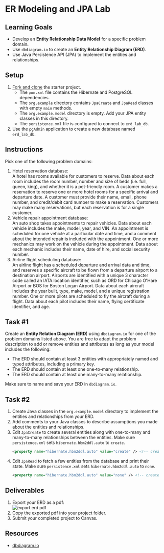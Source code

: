 # ER Modeling and JPA Lab

## Learning Goals

- Develop an **Entity Relationship Data Model** for a specific problem domain.
- Use `dbdiagram.io` to create an **Entity Relationship Diagram (ERD)**.
- Use Java Persistence API (JPA) to implement the entities and relationships.

## Setup

1. [Fork and clone](https://github.com/learn-co-curriculum/java-mod-5-data-modeling-lab) the starter project.  
   - The `pom.xml` file contains the Hibernate and PostgreSQL dependencies.
   - The `org.example` directory contains `JpaCreate` and `JpaRead` classes with empty `main` methods.
   - The `org.example.model` directory is empty.  Add your JPA entity classes in this directory.
   - The `persistence.xml` file is configured to connect to `erd_lab_db`.
2. Use the `pgAdmin` application to create a new database named `erd_lab_db`.

## Instructions

Pick one of the following problem domains:

1. Hotel reservation database:  
   A hotel has rooms available for customers to reserve. Data about each room includes
   the room number, number and size of beds (i.e. full, queen, king), and whether it is a
   pet-friendly room.
   A customer makes a reservation to reserve one or more hotel rooms
   for a specific arrival and departure date.
   A customer must provide their name, email, phone number, and credit/debit card number
   to make a reservation.  Customers may make many reservations, but each reservation is for a single customer.
2. Vehicle repair appointment database:    
   An auto shop takes appointments to repair vehicles. 
   Data about each vehicle includes the make, model, year, and VIN.  An appointment
   is scheduled for one vehicle at a particular date and time, and
   a comment about the intended repair is included with the appointment.
   One or more mechanics may work on the vehicle during the appointment.  Data about each
   mechanic includes their name, date of hire, and social security number.
3. Airline flight scheduling database:    
   An airline flight has a scheduled departure and arrival data and time, and reserves
   a specific aircraft to be flown from a departure airport to a destination airport.
   Airports are identified with a unique 3 character code called an IATA location identifier,
   such as ORD for Chicago O'Hare Airport or BOS for Boston Logan Airport.
   Data about each aircraft includes the year built, type, make, model, and a unique registration number.
   One or more pilots are scheduled to fly the aircraft during a flight.
   Data about each pilot includes their name, flying certificate identifier, and age.


## Task #1

Create an **Entity Relation Diagram (ERD)** using `dbdiagram.io`
for one of the problem domains listed above.
You are free to adapt the problem description to add or
remove entities and attributes as long as your model includes the following:

- The ERD should contain at least 3 entities with appropriately named and typed attributes,
  including a primary key.
- The ERD should contain at least one one-to-many relationship.
- The ERD should contain at least one many-to-many relationship.

Make sure to name and save your ERD in `dbdiagram.io`.

## Task #2

1. Create Java classes in the `org.example.model` directory to implement
   the entities and relationships from your ERD.
2. Add comments to your Java classes to describe assumptions you made about the entities and relationships.
3. Edit `JpaCreate` to create several entities along with
   one-to-many and many-to-many relationships between the entities.
   Make sure `persistence.xml` sets `hibernate.hbm2ddl.auto` to `create`.    
   ```xml
   <property name="hibernate.hbm2ddl.auto" value="create" /> <!-- create / create-drop / update / none -->
   ```
4. Edit `JpaRead` to fetch a few entities from the database and print their state.
   Make sure `persistence.xml` sets `hibernate.hbm2ddl.auto` to `none`.
   ```xml
   <property name="hibernate.hbm2ddl.auto" value="none" /> <!-- create / create-drop / update / none -->
   ```

## Deliverables

1. Export your ERD as a pdf:  
   ![export erd pdf](https://curriculum-content.s3.amazonaws.com/6036/java-mod-5-erd-lab/export_erd_pdf.png)
2. Copy the exported pdf into your project folder.
3. Submit your completed project to Canvas.

## Resources

- [dbdiagram.io](https://dbdiagram.io/home)